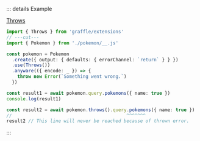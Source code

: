 ::: details Example

<div class="ExampleSnippet">
<a href="../../examples/extension/throws">Throws</a>

<!-- dprint-ignore-start -->
```ts twoslash
import { Throws } from 'graffle/extensions'
// ---cut---
import { Pokemon } from './pokemon/__.js'

const pokemon = Pokemon
  .create({ output: { defaults: { errorChannel: `return` } } })
  .use(Throws())
  .anyware(({ encode: _ }) => {
    throw new Error(`Something went wrong.`)
  })

const result1 = await pokemon.query.pokemons({ name: true })
console.log(result1)

const result2 = await pokemon.throws().query.pokemons({ name: true })
//                                          ^^^^^^^
result2 // This line will never be reached because of thrown error.
```
<!-- dprint-ignore-end -->

</div>
:::
